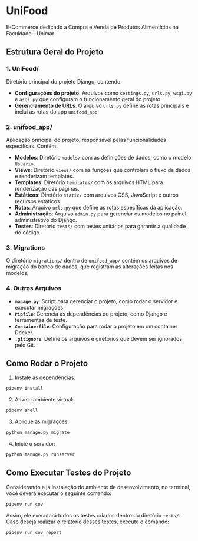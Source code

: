 # UniFood
E-Commerce dedicado a Compra e Venda de Produtos Alimentícios na Faculdade - Unimar

## Estrutura Geral do Projeto

### 1. **UniFood/**
Diretório principal do projeto Django, contendo:
- **Configurações do projeto**: Arquivos como `settings.py`, `urls.py`, `wsgi.py` e `asgi.py` que configuram o funcionamento geral do projeto.
- **Gerenciamento de URLs**: O arquivo `urls.py` define as rotas principais e inclui as rotas do app `unifood_app`.

### 2. **unifood_app/**
Aplicação principal do projeto, responsável pelas funcionalidades específicas. Contém:
- **Modelos**: Diretório `models/` com as definições de dados, como o modelo `Usuario`.
- **Views**: Diretório `views/` com as funções que controlam o fluxo de dados e renderizam templates.
- **Templates**: Diretório `templates/` com os arquivos HTML para renderização das páginas.
- **Estáticos**: Diretório `static/` com arquivos CSS, JavaScript e outros recursos estáticos.
- **Rotas**: Arquivo `urls.py` que define as rotas específicas da aplicação.
- **Administração**: Arquivo `admin.py` para gerenciar os modelos no painel administrativo do Django.
- **Testes**: Diretório `tests/` com testes unitários para garantir a qualidade do código.

### 3. **Migrations**
O diretório `migrations/` dentro de `unifood_app/` contém os arquivos de migração do banco de dados, que registram as alterações feitas nos modelos.

### 4. **Outros Arquivos**
- **`manage.py`**: Script para gerenciar o projeto, como rodar o servidor e executar migrações.
- **`Pipfile`**: Gerencia as dependências do projeto, como Django e ferramentas de teste.
- **`Containerfile`**: Configuração para rodar o projeto em um container Docker.
- **`.gitignore`**: Define os arquivos e diretórios que devem ser ignorados pelo Git.

## Como Rodar o Projeto

1. Instale as dependências:
```bash
pipenv install
```

2. Ative o ambiente virtual:
```bash
pipenv shell
```

3. Aplique as migrações:
```bash
python manage.py migrate
```

4. Inicie o servidor:
```bash
python manage.py runserver
```

## Como Executar Testes do Projeto
Considerando a já instalação do ambiente de desenvolvimento, no terminal, você deverá executar o seguinte comando:

```bash
pipenv run cov
```

Assim, ele executará todos os testes criados dentro do diretório `tests/`. Caso deseja realizar o relatório desses testes, execute o comando:

```bash
pipenv run cov_report
```